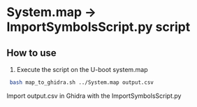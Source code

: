 # System.map -> ImportSymbolsScript.py script

## How to use

1. Execute the script on the U-boot system.map
```bash
 bash map_to_ghidra.sh ../System.map output.csv
```

Import output.csv in Ghidra with the ImportSymbolsScript.py
